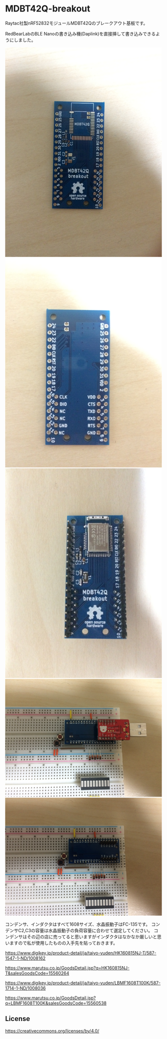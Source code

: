 # MDBT42Q-breakout

Raytac社製nRF52832モジュールMDBT42Qのブレークアウト基板です。

RedBearLabのBLE Nanoの書き込み機(Daplink)を直接挿して書き込みできるようにしました。

![1](./images/1.JPG)
![2](./images/2.JPG)
![3](./images/3.JPG)
![4](./images/4.JPG)
![5](./images/5.JPG)

コンデンサ、インダクタはすべて1608サイズ、水晶振動子はFC-135です。
コンデンサC2,C3の容量は水晶振動子の負荷容量に合わせて選定してください。
コンデンサはその辺の店に売ってると思いますがインダクタはなかなか厳しいと思いますので私が使用したものの入手先を貼っておきます。

https://www.digikey.jp/product-detail/ja/taiyo-yuden/HK160815NJ-T/587-1547-1-ND/1008162

https://www.marutsu.co.jp/GoodsDetail.jsp?q=HK160815NJ-T&salesGoodsCode=15560264

https://www.digikey.jp/product-detail/ja/taiyo-yuden/LBMF1608T100K/587-1714-1-ND/1008036

https://www.marutsu.co.jp/GoodsDetail.jsp?q=LBMF1608T100K&salesGoodsCode=15560538

## License

https://creativecommons.org/licenses/by/4.0/
